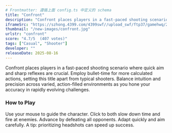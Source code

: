 ```yaml
---
# Frontmatter: 遵循上面 config.ts 中定义的 schema
title: "Confront"
description: "Confront places players in a fast-paced shooting scenario where quick aim and sharp reflexes are crucial."
iframeSrc: "https://szhong.4399.com/4399swf//upload_swf/ftp37/gamehwq/20220228/07/index.htm"
thumbnail: "/new-images/confront.jpg"
urlstr: "confront"
score: "4.7/5  (407 votes)"
tags: ["Casual", "Shooter"]
developer: ""
releaseDate: 2025-08-16
---
```



Confront places players in a fast-paced shooting scenario where quick aim and sharp reflexes are crucial. Employ bullet-time for more calculated actions, setting this title apart from typical shooters. Balance intuition and precision across varied, action-filled environments as you hone your accuracy in rapidly evolving challenges.

### How to Play
Use your mouse to guide the character. Click to both slow down time and fire at enemies. Advance by defeating all opponents. Adapt quickly and aim carefully. A tip: prioritizing headshots can speed up success.
